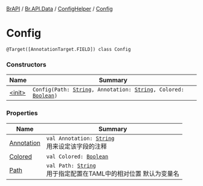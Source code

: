 [BrAPI](../../../index.md) / [Br.API.Data](../../index.md) / [ConfigHelper](../index.md) / [Config](./index.md)

# Config

`@Target([AnnotationTarget.FIELD]) class Config`

### Constructors

| Name | Summary |
|---|---|
| [&lt;init&gt;](-init-.md) | `Config(Path: `[`String`](https://kotlinlang.org/api/latest/jvm/stdlib/kotlin/-string/index.html)`, Annotation: `[`String`](https://kotlinlang.org/api/latest/jvm/stdlib/kotlin/-string/index.html)`, Colored: `[`Boolean`](https://kotlinlang.org/api/latest/jvm/stdlib/kotlin/-boolean/index.html)`)` |

### Properties

| Name | Summary |
|---|---|
| [Annotation](-annotation.md) | `val Annotation: `[`String`](https://kotlinlang.org/api/latest/jvm/stdlib/kotlin/-string/index.html)<br>用来设定该字段的注释 |
| [Colored](-colored.md) | `val Colored: `[`Boolean`](https://kotlinlang.org/api/latest/jvm/stdlib/kotlin/-boolean/index.html) |
| [Path](-path.md) | `val Path: `[`String`](https://kotlinlang.org/api/latest/jvm/stdlib/kotlin/-string/index.html)<br>用于指定配置在TAML中的相对位置 默认为变量名 |
